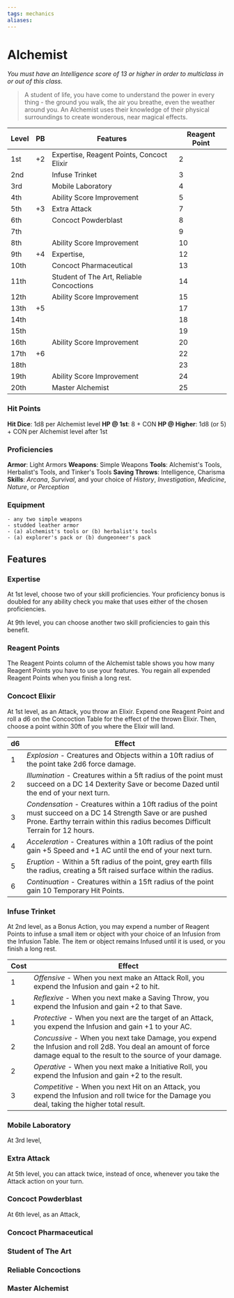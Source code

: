 ```yaml
---
tags: mechanics
aliases:
---
```


# Alchemist
*You must have an Intelligence score of 13 or higher in order to multiclass in or out of this class.*
> A student of life, you have come to understand the power in every thing - the ground you walk, the air you breathe, even the weather around you. An Alchemist uses their knowledge of their physical surroundings to create wonderous, near magical effects.

| Level | PB  | Features                                  | Reagent Point |
| ----- | --- | ----------------------------------------- | ------------- |
| 1st   | +2  | Expertise, Reagent Points, Concoct Elixir | 2             |
| 2nd   |     | Infuse Trinket                            | 3             |
| 3rd   |     | Mobile Laboratory                         | 4             |
| 4th   |     | Ability Score Improvement                 | 5             |
| 5th   | +3  | Extra Attack                              | 7             |
| 6th   |     | Concoct Powderblast                       | 8             |
| 7th   |     |                                           | 9             |
| 8th   |     | Ability Score Improvement                 | 10            |
| 9th   | +4  | Expertise,                                | 12            |
| 10th  |     | Concoct Pharmaceutical                    | 13            |
| 11th  |     | Student of The Art, Reliable Concoctions  | 14            |
| 12th  |     | Ability Score Improvement                 | 15            |
| 13th  | +5  |                                           | 17            |
| 14th  |     |                                           | 18            |
| 15th  |     |                                           | 19            |
| 16th  |     | Ability Score Improvement                 | 20            |
| 17th  | +6  |                                           | 22            |
| 18th  |     |                                           | 23            |
| 19th  |     | Ability Score Improvement                 | 24            |
| 20th  |     | Master Alchemist                          | 25            |

### Hit Points
**Hit Dice**: 1d8 per Alchemist level
**HP @ 1st**: 8 + CON
**HP @ Higher**: 1d8 (or 5) + CON per Alchemist level after 1st

### Proficiencies
**Armor**: Light Armors
**Weapons**: Simple Weapons
**Tools**: Alchemist's Tools, Herbalist's Tools, and Tinker's Tools
**Saving Throws**: Intelligence, Charisma
**Skills**: *Arcana*, *Survival*, and your choice of *History*, *Investigation*, *Medicine*, *Nature*, or *Perception*

### Equipment
	- any two simple weapons
	- studded leather armor
	- (a) alchemist's tools or (b) herbalist's tools
	- (a) explorer's pack or (b) dungeoneer's pack

## Features
### Expertise
At 1st level, choose two of your skill proficiencies. Your proficiency bonus is doubled for any ability check you make that uses either of the chosen proficiencies.

At 9th level, you can choose another two skill proficiencies to gain this benefit.

### Reagent Points
The Reagent Points column of the Alchemist table shows you how many Reagent Points you have to use your features. You regain all expended Reagent Points when you finish a long rest. 

### Concoct Elixir
At 1st level, as an Attack, you throw an Elixir. Expend one Reagent Point and roll a d6 on the Concoction Table for the effect of the thrown Elixir. Then, choose a point within 30ft of you where the Elixir will land.

| d6  | Effect                                                                                                                                                                                            |
| --- | ------------------------------------------------------------------------------------------------------------------------------------------------------------------------------------------------- |
| 1   | *Explosion* - Creatures and Objects within a 10ft radius of the point take 2d6 force damage.                                                                                                      |
| 2   | *Illumination* - Creatures within a 5ft radius of the point must succeed on a DC 14 Dexterity Save or become Dazed until the end of your next turn.                                               |
| 3   | *Condensation* - Creatures within a 10ft radius of the point must succeed on a DC 14 Strength Save or are pushed Prone. Earthy terrain within this radius becomes Difficult Terrain for 12 hours. |
| 4   | *Acceleration* - Creatures within a 10ft radius of the point gain +5 Speed and +1 AC until the end of your next turn.                                                                             |
| 5   | *Eruption* - Within a 5ft radius of the point, grey earth fills the radius, creating a 5ft raised surface within the radius.                                                                      |
| 6   | *Continuation* - Creatures within a 15ft radius of the point gain 10 Temporary Hit Points.                                                                                                        |

### Infuse Trinket
At 2nd level, as a Bonus Action, you may expend a number of Reagent Points to infuse a small item or object with your choice of an Infusion from the Infusion Table. The item or object remains Infused until it is used, or you finish a long rest.

| Cost | Effect                                                                                                                                                               |
| ---- | -------------------------------------------------------------------------------------------------------------------------------------------------------------------- |
| 1    | *Offensive* - When you next make an Attack Roll, you expend the Infusion and gain +2 to hit.                                                                         |
| 1    | *Reflexive* - When you next make a Saving Throw, you expend the Infusion and gain +2 to that Save.                                                                   |
| 1    | *Protective* - When you next are the target of an Attack, you expend the Infusion and gain +1 to your AC.                                                            |
| 2    | *Concussive* - When you next take Damage, you expend the Infusion and roll 2d8. You deal an amount of force damage equal to the result to the source of your damage. |
| 2    | *Operative* - When you next make a Initiative Roll, you expend the Infusion and gain +2 to the result.                                                               |
| 3    | *Competitive* - When you next Hit on an Attack, you expend the Infusion and roll twice for the Damage you deal, taking the higher total result.                      |

### Mobile Laboratory
At 3rd level,

### Extra Attack
At 5th level, you can attack twice, instead of once, whenever you take the Attack action on your turn.

### Concoct Powderblast
At 6th level, as an Attack, 

###

### Concoct Pharmaceutical

### Student of The Art

### Reliable Concoctions

### Master Alchemist